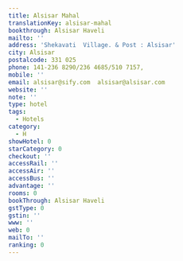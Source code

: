 ```yaml
---
title: Alsisar Mahal
translationKey: alsisar-mahal
bookthrough: Alsisar Haveli
mailto: ''
address: 'Shekavati  Village. & Post : Alsisar'
city: Alsisar
postalcode: 331 025
phone: 141-236 8290/236 4685/510 7157,
mobile: ''
email: alsisar@sify.com  alsisar@alsisar.com
website: ''
note: ''
type: hotel
tags:
  - Hotels
category:
  - H
showHotel: 0
starCategory: 0
checkout: ''
accessRail: ''
accessAir: ''
accessBus: ''
advantage: ''
rooms: 0
bookThrough: Alsisar Haveli
gstType: 0
gstin: ''
www: ''
web: 0
mailTo: ''
ranking: 0
---
```







